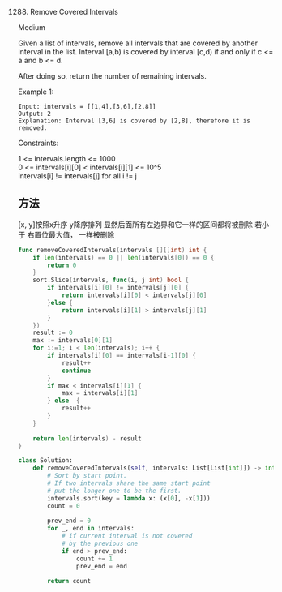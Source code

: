 1288. Remove Covered Intervals


Medium


Given a list of intervals, remove all intervals that are covered by another interval in the list. Interval [a,b) is covered by interval [c,d) if and only if c <= a and b <= d.

After doing so, return the number of remaining intervals.

 

Example 1:

```
Input: intervals = [[1,4],[3,6],[2,8]]
Output: 2
Explanation: Interval [3,6] is covered by [2,8], therefore it is removed.
```

Constraints:

1 <= intervals.length <= 1000  
0 <= intervals[i][0] < intervals[i][1] <= 10^5  
intervals[i] != intervals[j] for all i != j


## 方法

[x, y]按照x升序 y降序排列
显然后面所有左边界和它一样的区间都将被删除
若小于 右置位最大值， 一样被删除

```go
func removeCoveredIntervals(intervals [][]int) int {
    if len(intervals) == 0 || len(intervals[0]) == 0 {
        return 0
    }
    sort.Slice(intervals, func(i, j int) bool { 
        if intervals[i][0] != intervals[j][0] {
            return intervals[i][0] < intervals[j][0]
        }else {
            return intervals[i][1] > intervals[j][1]
        }
    })
    result := 0 
    max := intervals[0][1]
    for i:=1; i < len(intervals); i++ {
        if intervals[i][0] == intervals[i-1][0] {
            result++ 
            continue
        }
        if max < intervals[i][1] {
            max = intervals[i][1]
        } else  {
            result++
        }
    }
    
    return len(intervals) - result
}

```


```python
class Solution:
    def removeCoveredIntervals(self, intervals: List[List[int]]) -> int:
        # Sort by start point.
        # If two intervals share the same start point
        # put the longer one to be the first.
        intervals.sort(key = lambda x: (x[0], -x[1]))
        count = 0
        
        prev_end = 0
        for _, end in intervals:
            # if current interval is not covered
            # by the previous one
            if end > prev_end:
                count += 1    
                prev_end = end
        
        return count
```